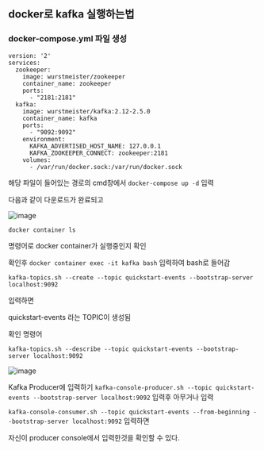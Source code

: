 ## docker로 kafka 실행하는법


### docker-compose.yml 파일 생성
```
version: '2'
services:
  zookeeper:
    image: wurstmeister/zookeeper
    container_name: zookeeper
    ports:
      - "2181:2181"
  kafka:
    image: wurstmeister/kafka:2.12-2.5.0
    container_name: kafka
    ports:
      - "9092:9092"
    environment:
      KAFKA_ADVERTISED_HOST_NAME: 127.0.0.1
      KAFKA_ZOOKEEPER_CONNECT: zookeeper:2181
    volumes:
      - /var/run/docker.sock:/var/run/docker.sock
```

해당 파일이 들어있는 경로의 cmd창에서 `docker-compose up -d` 입력

다음과 같이 다운로드가 완료되고

![image](https://user-images.githubusercontent.com/58055835/164141679-144326a8-4435-473e-885e-b23584d376f8.png)

```
docker container ls
```
명령어로 docker container가 실행중인지 확인

확인후 ```docker container exec -it kafka bash``` 입력하여 bash로 들어감

```
kafka-topics.sh --create --topic quickstart-events --bootstrap-server localhost:9092
```
입력하면 

quickstart-events 라는 TOPIC이 생성됨

확인 명령어
```
kafka-topics.sh --describe --topic quickstart-events --bootstrap-server localhost:9092
```

![image](https://user-images.githubusercontent.com/58055835/164142003-9be020dd-92a2-47ea-bfcb-633f3b2b4c78.png)

Kafka Producer에 입력하기
`kafka-console-producer.sh --topic quickstart-events --bootstrap-server localhost:9092`
입력후 아무거나 입력

`kafka-console-consumer.sh --topic quickstart-events --from-beginning --bootstrap-server localhost:9092` 입력하면

자신이 producer console에서 입력한것을 확인할 수 있다.

